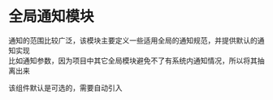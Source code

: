 # 全局通知模块
通知的范围比较广泛，该模块主要定义一些适用全局的通知规范，并提供默认的通知实现  
比如通知参数，因为项目中其它全局模块避免不了有系统内通知情况，所以将其抽离出来

该组件默认是可选的，需要自动引入
